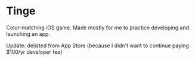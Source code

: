 # Tinge

Color-matching iOS game. Made mostly for me to practice developing and launching an app.

Update: delisted from App Store (because I didn't want to continue paying $100/yr developer fee)
